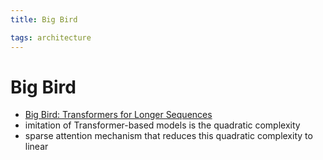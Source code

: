 ```yaml
---
title: Big Bird

tags: architecture 
---
```


# Big Bird
- [Big Bird: Transformers for Longer Sequences](https://arxiv.org/abs/2007.14062)
- imitation of Transformer-based models is the quadratic complexity
- sparse attention mechanism that reduces this quadratic complexity to linear






